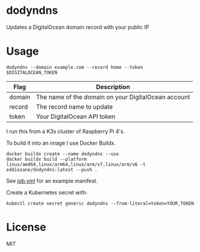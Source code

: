 # dodyndns

Updates a DigitalOcean domain record with your public IP

# Usage

```
dodyndns --domain example.com --record home --token $DIGITALOCEAN_TOKEN
```

| Flag | Description |
| --- | --- |
| domain | The name of the domain on your DigitalOcean account |
| record | The record name to update |
| token | Your DigitalOcean API token |

I run this from a K3s cluster of Raspberry Pi 4's.

To build it into an image I use Docker Buildx.

```
docker buildx create --name dodyndns --use
docker buildx build --platform linux/amd64,linux/arm64,linux/arm/v7,linux/arm/v6 -t eddiezane/dodyndns:latest --push .
```

See [job.yml](job.yml) for an example manifest.

Create a Kubernetes secret with:

```
kubectl create secret generic dodyndns --from-literal=token=YOUR_TOKEN
```

# License

MIT
